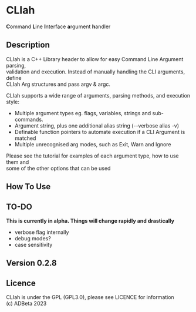 # CLIah
**C**ommand **L**ine **I**nterface **a**rgument **h**andler  

## Description
CLIah is a C++ Library header to allow for easy Command Line Argument parsing,  
validation and execution. Instead of manually handling the CLI arguments, define  
CLIah Arg structures and pass argv & argc.  

CLIah supports a wide range of arguments, parsing methods, and execution style:  
* Multiple argument types eg. flags, variables, strings and sub-commands.  
* Argument string, plus one additional alias string (--verbose alias -v)  
* Definable function pointers to automate execution if a CLI Argument is matched  
* Multiple unrecognised arg modes, such as Exit, Warn and Ignore  

Please see the tutorial for examples of each argument type, how to use them and  
some of the other options that can be used

## How To Use

## TO-DO 
**This is currently in alpha. Things will change rapidly and drastically**
* verbose flag internally
* debug modes?
* case sensitivity 

## Version 0.2.8

## Licence
CLIah is under the GPL (GPL3.0), please see LICENCE for information  
(c) ADBeta 2023
